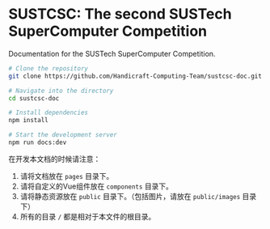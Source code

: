 # SUSTCSC: The second SUSTech SuperComputer Competition
Documentation for the SUSTech SuperComputer Competition.

```bash
# Clone the repository
git clone https://github.com/Handicraft-Computing-Team/sustcsc-doc.git

# Navigate into the directory
cd sustcsc-doc

# Install dependencies
npm install

# Start the development server
npm run docs:dev
```

在开发本文档的时候请注意：

1. 请将文档放在 `pages` 目录下。
2. 请将自定义的Vue组件放在 `components` 目录下。
3. 请将静态资源放在 `public` 目录下。（包括图片，请放在 `public/images` 目录下）
4. 所有的目录 `/` 都是相对于本文件的根目录。


